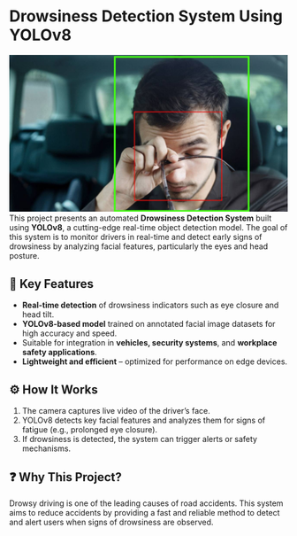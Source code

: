 # Drowsiness Detection System Using YOLOv8
![im](img.jpg)
This project presents an automated **Drowsiness Detection System** built using **YOLOv8**, a cutting-edge real-time object detection model. The goal of this system is to monitor drivers in real-time and detect early signs of drowsiness by analyzing facial features, particularly the eyes and head posture.

## 🔑 Key Features

- **Real-time detection** of drowsiness indicators such as eye closure and head tilt.  
- **YOLOv8-based model** trained on annotated facial image datasets for high accuracy and speed.  
- Suitable for integration in **vehicles, security systems**, and **workplace safety applications**.  
- **Lightweight and efficient** – optimized for performance on edge devices.

## ⚙️ How It Works

1. The camera captures live video of the driver’s face.
2. YOLOv8 detects key facial features and analyzes them for signs of fatigue (e.g., prolonged eye closure).
3. If drowsiness is detected, the system can trigger alerts or safety mechanisms.

## ❓ Why This Project?

Drowsy driving is one of the leading causes of road accidents. This system aims to reduce accidents by providing a fast and reliable method to detect and alert users when signs of drowsiness are observed.

